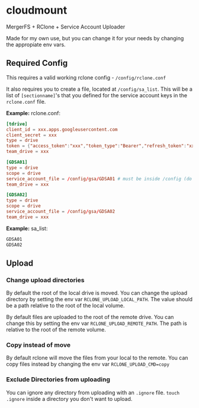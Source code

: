 # cloudmount

MergerFS + RClone + Service Account Uploader

Made for my own use, but you can change it for your needs by changing the appropiate env vars.

## Required Config

This requires a valid working rclone config - `/config/rclone.conf`

It also requires you to create a file, located at `/config/sa_list`. This will be a list of `[sectionname]`'s that you defined for the service account keys in the `rclone.conf` file.

**Example:** rclone.conf:

```rclone.conf
[tdrive]
client_id = xxx.apps.googleusercontent.com
client_secret = xxx
type = drive
token = {"access_token":"xxx","token_type":"Bearer","refresh_token":"xxx","expiry":"xxx"}
team_drive = xxx

[GDSA01]
type = drive
scope = drive
service_account_file = /config/gsa/GDSA01 # must be inside /config (do not change the /config root path)
team_drive = xxx

[GDSA02]
type = drive
scope = drive
service_account_file = /config/gsa/GDSA02
team_drive = xxx

```

**Example:** sa_list:

```txt
GDSA01
GDSA02
```

## Upload

### Change upload directories

By default the root of the local drive is moved. You can change the upload directory by setting the env var `RCLONE_UPLOAD_LOCAL_PATH`. The value should be a path relative to the root of the local volume.

By default files are uploaded to the root of the remote drive. You can change this by setting  the env var `RCLONE_UPLOAD_REMOTE_PATH`. The path is relative to the root of the remote volume.

### Copy instead of move

By default rclone will move the files from your local to the remote.
You can copy files instead by changing the env var `RCLONE_UPLOAD_CMD=copy`

### Exclude Directories from uploading

You can ignore any directory from uploading with an `.ignore` file.
`touch .ignore` inside a directory you don't want to upload.
